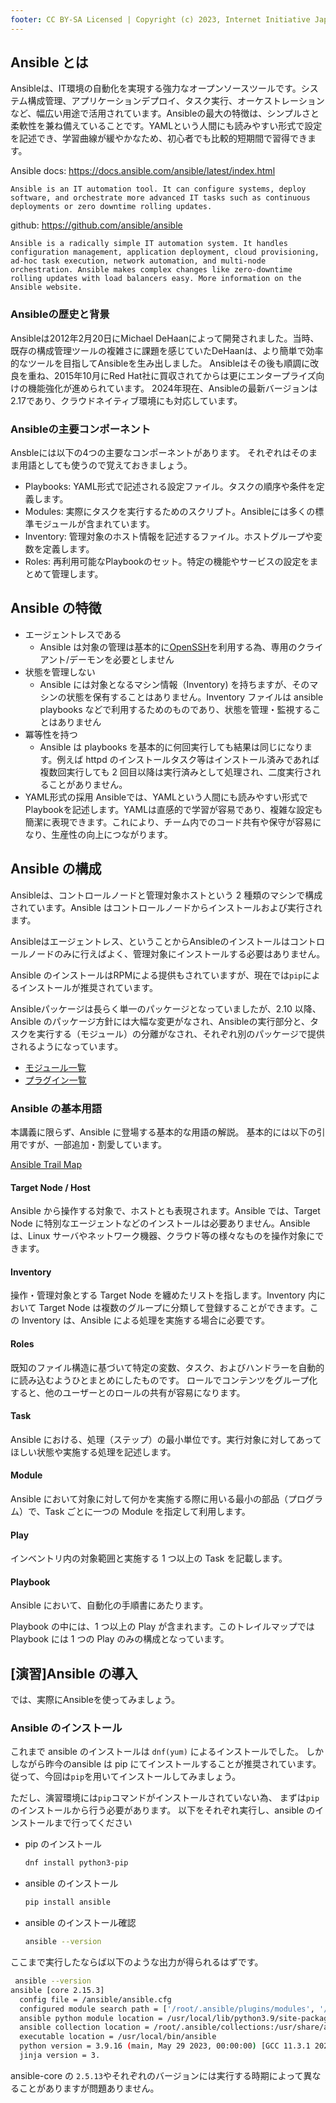 ```yaml
---
footer: CC BY-SA Licensed | Copyright (c) 2023, Internet Initiative Japan Inc.
---
```


## Ansible とは

Ansibleは、IT環境の自動化を実現する強力なオープンソースツールです。システム構成管理、アプリケーションデプロイ、タスク実行、オーケストレーションなど、幅広い用途で活用されています。Ansibleの最大の特徴は、シンプルさと柔軟性を兼ね備えていることです。YAMLという人間にも読みやすい形式で設定を記述でき、学習曲線が緩やかなため、初心者でも比較的短期間で習得できます。

Ansible docs: <https://docs.ansible.com/ansible/latest/index.html>

```
Ansible is an IT automation tool. It can configure systems, deploy software, and orchestrate more advanced IT tasks such as continuous deployments or zero downtime rolling updates.
```

github: <https://github.com/ansible/ansible>

```
Ansible is a radically simple IT automation system. It handles configuration management, application deployment, cloud provisioning, ad-hoc task execution, network automation, and multi-node orchestration. Ansible makes complex changes like zero-downtime rolling updates with load balancers easy. More information on the Ansible website.
```

### Ansibleの歴史と背景

Ansibleは2012年2月20日にMichael DeHaanによって開発されました。当時、既存の構成管理ツールの複雑さに課題を感じていたDeHaanは、より簡単で効率的なツールを目指してAnsibleを生み出しました。
Ansibleはその後も順調に改良を重ね、2015年10月にRed Hat社に買収されてからは更にエンタープライズ向けの機能強化が進められています。
2024年現在、Ansibleの最新バージョンは2.17であり、クラウドネイティブ環境にも対応しています。

### Ansibleの主要コンポーネント

Ansbleには以下の4つの主要なコンポーネントがあります。
それぞれはそのまま用語としても使うので覚えておきましょう。

- Playbooks: YAML形式で記述される設定ファイル。タスクの順序や条件を定義します。
- Modules: 実際にタスクを実行するためのスクリプト。Ansibleには多くの標準モジュールが含まれています。
- Inventory: 管理対象のホスト情報を記述するファイル。ホストグループや変数を定義します。
- Roles: 再利用可能なPlaybookのセット。特定の機能やサービスの設定をまとめて管理します。

## Ansible の特徴

- エージェントレスである
  - Ansible は対象の管理は基本的に[OpenSSH](https://www.openssh.com/)を利用する為、専用のクライアント/デーモンを必要としません
- 状態を管理しない
  - Ansible には対象となるマシン情報（Inventory) を持ちますが、そのマシンの状態を保有することはありません。Inventory ファイルは ansible playbooks などで利用するためのものであり、状態を管理・監視することはありません
- 冪等性を持つ
  - Ansible は playbooks を基本的に何回実行しても結果は同じになります。例えば httpd のインストールタスク等はインストール済みであれば複数回実行しても 2 回目以降は実行済みとして処理され、二度実行されることがありません。
- YAML形式の採用
Ansibleでは、YAMLという人間にも読みやすい形式でPlaybookを記述します。YAMLは直感的で学習が容易であり、複雑な設定も簡潔に表現できます。これにより、チーム内でのコード共有や保守が容易になり、生産性の向上につながります。


## Ansible の構成

Ansibleは、コントロールノードと管理対象ホストという 2 種類のマシンで構成されています。Ansible はコントロールノードからインストールおよび実行されます。

Ansibleはエージェントレス、ということからAnsibleのインストールはコントロールノードのみに行えばよく、管理対象にインストールする必要はありません。

Ansible のインストールはRPMによる提供もされていますが、現在では`pip`によるインストールが推奨されています。

Ansibleパッケージは長らく単一のパッケージとなっていましたが、2.10 以降、Ansible のパッケージ方針には大幅な変更がなされ、Ansibleの実行部分と、タスクを実行する（モジュール）の分離がなされ、それぞれ別のパッケージで提供されるようになっています。

- [モジュール一覧](https://docs.ansible.com/ansible/latest/modules/list_of_all_modules.html)
- [プラグイン一覧](https://docs.ansible.com/ansible/latest/plugins/plugins.html)

### Ansible の基本用語

本講義に限らず、Ansible に登場する基本的な用語の解説。
基本的には以下の引用ですが、一部追加・割愛しています。

[Ansible Trail Map](https://www.redhat.com/ja/explore/ansible/trailmap/yaml/step3)

#### Target Node / Host

Ansible から操作する対象で、ホストとも表現されます。Ansible では、Target Node に特別なエージェントなどのインストールは必要ありません。Ansible は、Linux サーバやネットワーク機器、クラウド等の様々なものを操作対象にできます。

#### Inventory

操作・管理対象とする Target Node を纏めたリストを指します。Inventory 内において Target Node は複数のグループに分類して登録することができます。この Inventory は、Ansible による処理を実施する場合に必要です。

#### Roles

既知のファイル構造に基づいて特定の変数、タスク、およびハンドラーを自動的に読み込むようひとまとめにしたものです。 ロールでコンテンツをグループ化すると、他のユーザーとのロールの共有が容易になります。

#### Task

Ansible における、処理（ステップ）の最小単位です。実行対象に対してあってほしい状態や実施する処理を記述します。

#### Module

Ansible において対象に対して何かを実施する際に用いる最小の部品（プログラム）で、Task ごとに一つの Module を指定して利用します。

#### Play

インベントリ内の対象範囲と実施する 1 つ以上の Task を記載します。

#### Playbook

Ansible において、自動化の手順書にあたります。

Playbook の中には、1 つ以上の Play が含まれます。このトレイルマップでは Playbook には 1 つの Play のみの構成となっています。

## [演習]Ansible の導入

では、実際にAnsibleを使ってみましょう。

### Ansible のインストール

これまで ansible のインストールは `dnf(yum)` によるインストールでした。
しかしながら昨今のansible は pip にてインストールすることが推奨されています。
従って、今回は`pip`を用いてインストールしてみましょう。

ただし、演習環境には`pip`コマンドがインストールされていない為、
まずは`pip`のインストールから行う必要があります。
以下をそれぞれ実行し、ansible のインストールまで行ってください

- pip のインストール
   ```bash
   dnf install python3-pip
   ```
- ansible のインストール
   ```bash
   pip install ansible
   ```
- ansible のインストール確認
   ```bash
   ansible --version
   ```

ここまで実行したならば以下のような出力が得られるはずです。

```bash
 ansible --version
ansible [core 2.15.3]
  config file = /ansible/ansible.cfg
  configured module search path = ['/root/.ansible/plugins/modules', '/usr/share/ansible/plugins/modules']
  ansible python module location = /usr/local/lib/python3.9/site-packages/ansible
  ansible collection location = /root/.ansible/collections:/usr/share/ansible/collections
  executable location = /usr/local/bin/ansible
  python version = 3.9.16 (main, May 29 2023, 00:00:00) [GCC 11.3.1 20221121 (Red Hat 11.3.1-4)] (/usr/bin/python3)
  jinja version = 3.
```

ansible-core の `2.5.13`やそれぞれのバージョンには実行する時期によって異なることがありますが問題ありません。

<credit-footer/>
